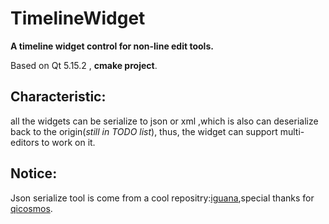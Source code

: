 # TimelineWidget

**A timeline widget control for non-line edit tools.**

Based on Qt 5.15.2 , **cmake project**.

## Characteristic:

all the widgets can be serialize to json or xml ,which is also can deserialize back to the origin(*still in TODO list*), thus, the widget can support multi-editors to work on it.

## Notice:

Json serialize tool is come from a cool repositry:[iguana](https://github.com/qicosmos/iguana),special thanks for [qicosmos](https://github.com/qicosmos).



